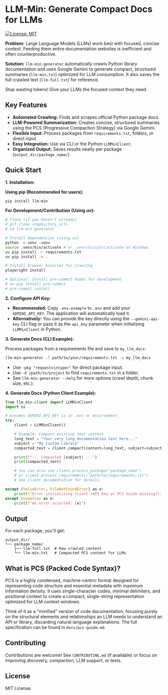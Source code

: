 # LLM-Min: Generate Compact Docs for LLMs

[![License: MIT](https://img.shields.io/badge/License-MIT-yellow.svg)](https://opensource.org/licenses/MIT)

**Problem:** Large Language Models (LLMs) work best with focused, concise context. Feeding them entire documentation websites is inefficient and often counterproductive.

**Solution:** `llm-min-generator` automatically crawls Python library documentation and uses Google Gemini to generate compact, structured summaries (`llm-min.txt`) optimized for LLM consumption. It also saves the full crawled text (`llm-full.txt`) for reference.

Stop wasting tokens! Give your LLMs the focused context they need.

## Key Features

*   **Automated Crawling:** Finds and scrapes official Python package docs.
*   **LLM-Powered Summarization:** Creates concise, structured summaries using the PCS (Progressive Compaction Strategy) via Google Gemini.
*   **Flexible Input:** Process packages from `requirements.txt`, folders, or direct input.
*   **Easy Integration:** Use via CLI or the Python `LLMMinClient`.
*   **Organized Output:** Saves results neatly per package (`output_dir/package_name/`).

## Quick Start

**1. Installation:**

**Using pip (Recommended for users):**

```bash
pip install llm-min
```

**For Development/Contribution (Using uv):**

```bash
# Clone (if you haven't already)
# git clone <repository_url>
# cd llm-min-generator

# Install dependencies (using uv)
python -m venv .venv
source .venv/bin/activate # or .venv\Scripts\activate on Windows
uv pip install -r requirements.txt
uv pip install -e .

# Install browser binaries for crawling
playwright install

# Optional: Install pre-commit hooks for development
# uv pip install pre-commit
# pre-commit install
```

**2. Configure API Key:**

*   **Recommended:** Copy `.env.example` to `.env` and add your `GEMINI_API_KEY`. The application will automatically load it.
*   **Alternatively:** You can provide the key directly using the `--gemini-api-key` CLI flag or pass it as the `api_key` parameter when initializing `LLMMinClient` in Python.

**3. Generate Docs (CLI Example):**

Process packages from a requirements file and save to `my_llm_docs`:

```bash
llm-min-generator -f path/to/your/requirements.txt -o my_llm_docs
```

*   Use `-pkg "requests\ntyper"` for direct package input.
*   Use `-d /path/to/project` to find `requirements.txt` in a folder.
*   See `llm-min-generator --help` for more options (crawl depth, chunk size, etc.).

**4. Generate Docs (Python Client Example):**

```python
from llm_min.client import LLMMinClient
import os

# Assumes GEMINI_API_KEY is in .env or environment
try:
    client = LLMMinClient()

    # Example: Compact existing text content
    long_text = "Your very long documentation text here..."
    subject = "My Custom Library"
    compacted_text = client.compact(content=long_text, subject=subject)

    print(f"--- Compacted {subject} ---")
    print(compacted_text)

    # You can also use client.process_package("package_name")
    # or client.process_requirements("path/to/requirements.txt")
    # See client documentation for details.

except (ValueError, FileNotFoundError) as e:
    print(f"Error initializing client (API Key or PCS Guide missing?): {e}")
except Exception as e:
    print(f"An error occurred: {e}")

```

## Output

For each package, you'll get:

```
output_dir/
└── package_name/
    ├── llm-full.txt  # Raw crawled content
    └── llm-min.txt   # Compacted PCS content for LLMs

```

## What is PCS (Packed Code Syntax)?

PCS is a highly condensed, machine-centric format designed for representing code structure and essential metadata with maximum information density. It uses single-character codes, minimal delimiters, and positional context to create a compact, single-string representation optimized for LLM context windows.

Think of it as a "minified" version of code documentation, focusing purely on the structural elements and relationships an LLM needs to understand an API or library, discarding natural language explanations. The full specification can be found in `docs/pcs-guide.md`.

## Contributing

Contributions are welcome! See `CONTRIBUTING.md` (if available) or focus on improving discovery, compaction, LLM support, or tests.

## License

MIT License.
